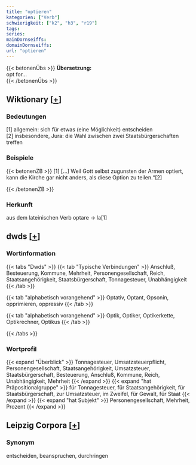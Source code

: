 ```yaml
---
title: "optieren"
kategorien: ["Verb"]
schwierigkeit: ["k2", "h3", "r19"]
tags:
series:
mainDornseiffs:
domainDornseiffs:
url: "optieren"
---
```


{{< betonenÜbs >}}
**Übersetzung:**  
opt for...  
{{< /betonenÜbs >}}

## Wiktionary [[+](https://de.wiktionary.org/wiki/optieren)]

### Bedeutungen
[1] allgemein: sich für etwas (eine Möglichkeit) entscheiden  
[2] insbesondere, Jura: die Wahl zwischen zwei Staatsbürgerschaften treffen  

### Beispiele
{{< betonenZB >}}
[1] […] Weil Gott selbst zugunsten der Armen optiert, kann die Kirche gar nicht anders, als diese Option zu teilen.“[2]  

{{< /betonenZB >}}
### Herkunft
aus dem lateinischen Verb optare → la[1]  



## dwds [[+](https://www.dwds.de/wb/optieren)]

### Wortinformation
{{< tabs "Dwds" >}}
{{< tab "Typische Verbindungen" >}}
Anschluß, Besteuerung, Kommune, Mehrheit, Personengesellschaft, Reich, Staatsangehörigkeit, Staatsbürgerschaft, Tonnagesteuer, Unabhängigkeit
{{< /tab >}}

{{< tab "alphabetisch vorangehend" >}}
Optativ, Optant, Opsonin, opprimieren, oppressiv
{{< /tab >}}

{{< tab "alphabetisch vorangehend" >}}
Optik, Optiker, Optikerkette, Optikrechner, Optikus
{{< /tab >}}

{{< /tabs >}}

### Wortprofil
{{< expand "Überblick" >}} Tonnagesteuer, Umsatzsteuerpflicht, Personengesellschaft, Staatsangehörigkeit, Umsatzsteuer, Staatsbürgerschaft, Besteuerung, Anschluß, Kommune, Reich, Unabhängigkeit, Mehrheit {{< /expand >}}
{{< expand "hat Präpositionalgruppe" >}} für Tonnagesteuer, für Staatsangehörigkeit, für Staatsbürgerschaft, zur Umsatzsteuer, im Zweifel, für Gewalt, für Staat {{< /expand >}}
{{< expand "hat Subjekt" >}} Personengesellschaft, Mehrheit, Prozent {{< /expand >}}

## Leipzig Corpora [[+](https://corpora.uni-leipzig.de/en/res?word=optieren&corpusId=deu_newscrawl-public_2018)]


### Synonym
entscheiden, beanspruchen, durchringen

